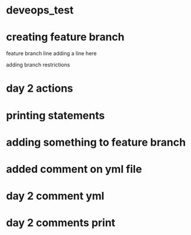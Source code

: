 # deveops_test
# creating feature branch
feature branch line
adding a line here

adding branch restrictions

# day 2 actions
# printing statements
# adding something to feature branch
# added comment on yml file

# day 2 comment yml
# day 2 comments print

